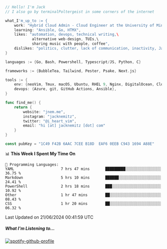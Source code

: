 ```go
// Hello! I'm Jack
// I also go by terminalPoltergeist in some corners of the internet

what_I'm_up_to := {
    work: "Hybrid Cloud Admin - Cloud Engineer at the University of Minnesota",
    learning: "Ansible, Go, HTMX",
    likes: "automation, devops, technical writing,\
            alternative web-design, TUIs,\
            sharing music with people, coffee",
    dislikes: "politics, clutter, lack of communication, inactivity, Java",
}

languages := {Go, Bash, Powershell, Typescript/JS, Python, C}

frameworks := {BubbleTea, Tailwind, Pester, Psake, Next.js}

tools := {
    env: {neoVim, Tmux, macOS, Ubuntu, RHEL 9, Nginx, DigitalOcean, Cloudflare},
    devops: {Azure, git, GitHub Actions, Ansible},
}

func find_me() {
    return {
        website: "jnem.me",
        instagram: "jacknemitz",
        twitter: "@i_heart_vim",
        email: "hi [at] jacknemitz [dot] com"
    }
}

const pubKey = "1C49 F42B 6AAC 7CEE B18D  EAF6 0EEB C943 1694 A88E"
```

<!--START_SECTION:waka-->
📊 **This Week I Spent My Time On** 

```text
💬 Programming Languages: 
YAML                     7 hrs 47 mins       █████████░░░░░░░░░░░░░░░░   36.75 % 
Markdown                 5 hrs 10 mins       ██████░░░░░░░░░░░░░░░░░░░   24.41 % 
PowerShell               2 hrs 18 mins       ███░░░░░░░░░░░░░░░░░░░░░░   10.92 % 
Other                    1 hr 47 mins        ██░░░░░░░░░░░░░░░░░░░░░░░   08.43 % 
CSS                      1 hr 20 mins        ██░░░░░░░░░░░░░░░░░░░░░░░   06.32 % 
```


 Last Updated on 21/06/2024 00:41:59 UTC
<!--END_SECTION:waka-->

##### What I'm Listening to...

[![spotify-github-profile](https://spotify-github-profile.vercel.app/api/view?uid=jack.nemitz&cover_image=true&show_offline=true&bar_color=53b14f&bar_color_cover=false&background_color=121212FF)](https://spotify-github-profile.vercel.app/api/view?uid=jack.nemitz&redirect=true)
